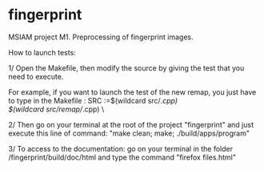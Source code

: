 # fingerprint

MSIAM project M1.
Preprocessing of fingerprint images.

How to launch tests:

1/ Open the Makefile, then modify the source by giving the test that you need to execute.

For example, if you want to launch the test of the new remap, you just have to type in the Makefile :
SRC      :=$(wildcard src/*.cpp)   \
        $(wildcard src/remap/*.cpp) \


2/ Then go on your terminal at the root of the project "fingerprint" and just execute this line of command: "make clean; make; ./build/apps/program"   


3/ To access to the documentation: go on your terminal in the folder /fingerprint/build/doc/html and type the command "firefox files.html"     
